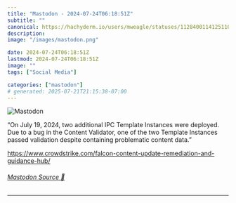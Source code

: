 ```yaml
---
title: "Mastodon - 2024-07-24T06:18:51Z"
subtitle: ""
canonical: https://hachyderm.io/users/mweagle/statuses/112840011412511055
description:
image: "/images/mastodon.png"

date: 2024-07-24T06:18:51Z
lastmod: 2024-07-24T06:18:51Z
image: ""
tags: ["Social Media"]

categories: ["mastodon"]
# generated: 2025-07-21T21:15:38-07:00
---
```

![Mastodon](/images/mastodon.png)

<p>“On July 19, 2024, two additional IPC Template Instances were deployed. Due to a bug in the Content Validator, one of the two Template Instances passed validation despite containing problematic content data.”</p><p><a href="https://www.crowdstrike.com/falcon-content-update-remediation-and-guidance-hub/" target="_blank" rel="nofollow noopener noreferrer" translate="no"><span class="invisible">https://www.</span><span class="ellipsis">crowdstrike.com/falcon-content</span><span class="invisible">-update-remediation-and-guidance-hub/</span></a></p>


###### [Mastodon Source 🐘](https://hachyderm.io/@mweagle/112840011412511055)

___
